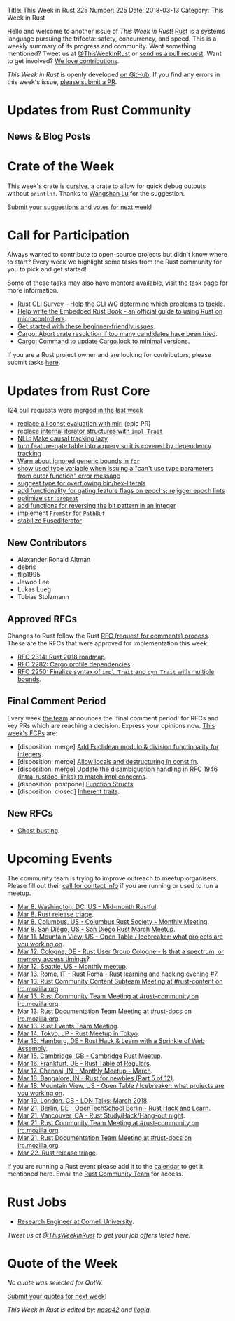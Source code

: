 Title: This Week in Rust 225
Number: 225
Date: 2018-03-13
Category: This Week in Rust

Hello and welcome to another issue of *This Week in Rust*!
[Rust](http://rust-lang.org) is a systems language pursuing the trifecta: safety, concurrency, and speed.
This is a weekly summary of its progress and community.
Want something mentioned? Tweet us at [@ThisWeekInRust](https://twitter.com/ThisWeekInRust) or [send us a pull request](https://github.com/cmr/this-week-in-rust).
Want to get involved? [We love contributions](https://github.com/rust-lang/rust/blob/master/CONTRIBUTING.md).

*This Week in Rust* is openly developed [on GitHub](https://github.com/cmr/this-week-in-rust).
If you find any errors in this week's issue, [please submit a PR](https://github.com/cmr/this-week-in-rust/pulls).

# Updates from Rust Community

## News & Blog Posts

# Crate of the Week

This week's crate is [cursive](https://crates.io/crates/cursive), a crate to allow for quick debug outputs without `println!`. Thanks to [Wangshan Lu](https://users.rust-lang.org/u/WiSaGaN) for the suggestion.

[Submit your suggestions and votes for next week][submit_crate]!

[submit_crate]: https://users.rust-lang.org/t/crate-of-the-week/2704

# Call for Participation

Always wanted to contribute to open-source projects but didn't know where to start?
Every week we highlight some tasks from the Rust community for you to pick and get started!

Some of these tasks may also have mentors available, visit the task page for more information.

* [Rust CLI Survey – Help the CLI WG determine which problems to tackle](https://goo.gl/forms/lqUTazC78j26ISu53).
* [Help write the Embedded Rust Book - an official guide to using Rust on microcontrollers](https://github.com/rust-lang-nursery/embedded-wg/issues/56).
* [Get started with these beginner-friendly issues](https://www.rustaceans.org/findwork/starters).
* [Cargo: Abort crate resolution if too many candidates have been tried](https://github.com/rust-lang/cargo/issues/4066).
* [Cargo: Command to update Cargo.lock to minimal versions](https://github.com/rust-lang/cargo/issues/4100).

If you are a Rust project owner and are looking for contributors, please submit tasks [here][guidelines].

[guidelines]: https://users.rust-lang.org/t/twir-call-for-participation/4821

# Updates from Rust Core

124 pull requests were [merged in the last week][merged]

[merged]: https://github.com/search?q=is%3Apr+org%3Arust-lang+is%3Amerged+merged%3A2017-03-05..2018-03-12

* [replace all const evaluation with miri](https://github.com/rust-lang/rust/pull/46882) (epic PR)
* [replace internal iterator structures with `impl Trait`](https://github.com/rust-lang/rust/pull/48699)
* [NLL: Make causal tracking lazy](https://github.com/rust-lang/rust/pull/48682)
* [turn feature-gate table into a query so it is covered by dependency tracking](https://github.com/rust-lang/rust/pull/48208)
* [Warn about ignored generic bounds in `for`](https://github.com/rust-lang/rust/pull/48326)
* [show used type variable when issuing a "can't use type parameters from outer function" error message](https://github.com/rust-lang/rust/pull/47574)
* [suggest type for overflowing bin/hex-literals](https://github.com/rust-lang/rust/pull/48432)
* [add functionality for gating feature flags on epochs; rejigger epoch lints](https://github.com/rust-lang/rust/pull/48801)
* [optimize `str::repeat`](https://github.com/rust-lang/rust/pull/48657)
* [add functions for reversing the bit pattern in an integer](https://github.com/rust-lang/rust/pull/48573)
* [implement `FromStr` for `PathBuf`](https://github.com/rust-lang/rust/pull/48292)
* [stabilize FusedIterator](https://github.com/rust-lang/rust/pull/47463)

## New Contributors

* Alexander Ronald Altman
* debris
* flip1995
* Jewoo Lee
* Lukas Lueg
* Tobias Stolzmann

## Approved RFCs

Changes to Rust follow the Rust [RFC (request for comments)
process](https://github.com/rust-lang/rfcs#rust-rfcs). These
are the RFCs that were approved for implementation this week:

* [RFC 2314: Rust 2018 roadmap](https://github.com/rust-lang/rfcs/pull/2314).
* [RFC 2282: Cargo profile dependencies](https://github.com/rust-lang/rfcs/pull/2282).
* [RFC 2250: Finalize syntax of `impl Trait` and `dyn Trait` with multiple bounds](https://github.com/rust-lang/rfcs/pull/2250).

## Final Comment Period

Every week [the team](https://www.rust-lang.org/team.html) announces the
'final comment period' for RFCs and key PRs which are reaching a
decision. Express your opinions now. [This week's FCPs][fcp] are:

[fcp]: https://github.com/rust-lang/rfcs/labels/final-comment-period

* [disposition: merge] [Add Euclidean modulo & division functionality for integers](https://github.com/rust-lang/rfcs/pull/2169).
* [disposition: merge] [Allow locals and destructuring in const fn](https://github.com/rust-lang/rfcs/pull/2341).
* [disposition: merge] [Update the disambiguation handling in RFC 1946 (intra-rustdoc-links) to match impl concerns](https://github.com/rust-lang/rfcs/pull/2285).
* [disposition: postpone] [Function Structs](https://github.com/rust-lang/rfcs/pull/2276).
* [disposition: closed] [Inherent traits](https://github.com/rust-lang/rfcs/pull/2309).

## New RFCs

* [Ghost busting](https://github.com/rust-lang/rfcs/pull/2357).

# Upcoming Events

The community team is trying to improve outreach to meetup organisers. Please fill out their [call for contact info](https://docs.google.com/forms/d/e/1FAIpQLSf52YXGhqBaHtCXtVna4iHYMK7IQaTqUW6V-ztsZC8C2TBInQ/viewform) if you are running or used to run a meetup.

* [Mar  8. Washington, DC, US - Mid-month Rustful](https://www.meetup.com/RustDC/events/247478996/).
* [Mar  8. Rust release triage](https://internals.rust-lang.org/t/release-cycle-triage-proposal/3544).
* [Mar  8. Columbus, US - Columbus Rust Society - Monthly Meeting](https://www.meetup.com/columbus-rs/events/czcwhlyxfblb/).
* [Mar  8. San Diego, US - San Diego Rust March Meetup](https://www.meetup.com/San-Diego-Rust/events/248229805/).
* [Mar 11. Mountain View, US - Open Table / Icebreaker: what projects are you working on](https://www.meetup.com/Rust-Dev-in-Mountain-View/events/glnfcpyxfbpb/).
* [Mar 12. Cologne, DE - Rust User Group Cologne - Is that a spectrum, or memory access timings](https://www.meetup.com/RustCologne/events/247875532/)?
* [Mar 12. Seattle, US - Monthly meetup](https://www.meetup.com/Seattle-Rust-Meetup/events/hztzcpyxfbqb/).
* [Mar 13. Rome, IT - Rust Roma - Rust learning and hacking evening #7](https://www.meetup.com/Rust-Roma/events/248449368/).
* [Mar 13. Rust Community Content Subteam Meeting at #rust-content on irc.mozilla.org](https://chat.mibbit.com/?server=irc.mozilla.org&channel=%23rust-content).
* [Mar 13. Rust Community Team Meeting at #rust-community on irc.mozilla.org](https://chat.mibbit.com/?server=irc.mozilla.org&channel=%23rust-community).
* [Mar 13. Rust Documentation Team Meeting at #rust-docs on irc.mozilla.org](https://chat.mibbit.com/?server=irc.mozilla.org&channel=%23rust-docs).
* [Mar 13. Rust Events Team Meeting](https://t.me/joinchat/EkKINhHCgZ9llzvPidOssA).
* [Mar 14. Tokyo, JP - Rust Meetup in Tokyo](https://www.facebook.com/events/355711738265206).
* [Mar 15. Hamburg, DE - Rust Hack & Learn with a Sprinkle of Web Assembly](https://www.meetup.com/Rust-Meetup-Hamburg/events/248310938/).
* [Mar 15. Cambridge, GB - Cambridge Rust Meetup](https://www.meetup.com/Cambridge-Rust-Meetup/events/fmwshpyxfbtb/).
* [Mar 16. Frankfurt, DE - Rust Table of Regulars](https://www.meetup.com/Rust-Rhein-Main/events/248326240).
* [Mar 17. Chennai, IN - Monthly Meetup - March](https://www.meetup.com/mad-rs/events/248475319/).
* [Mar 18. Bangalore, IN - Rust for newbies (Part 5 of 12)](https://www.meetup.com/rustox/events/247982987/).
* [Mar 18. Mountain View, US - Open Table / Icebreaker: what projects are you working on](https://www.meetup.com/Rust-Dev-in-Mountain-View/events/glnfcpyxfbxb/).
* [Mar 19. London, GB - LDN Talks: March 2018](https://www.meetup.com/Rust-London-User-Group/events/247681377/).
* [Mar 21. Berlin, DE - OpenTechSchool Berlin - Rust Hack and Learn](https://www.meetup.com/opentechschool-berlin/events/247387953/).
* [Mar 21. Vancouver, CA - Rust Study/Hack/Hang-out night](https://www.meetup.com/Vancouver-Rust/events/ckwdlpyxfbcc/).
* [Mar 21. Rust Community Team Meeting at #rust-community on irc.mozilla.org](https://chat.mibbit.com/?server=irc.mozilla.org&channel=%23rust-community).
* [Mar 21. Rust Documentation Team Meeting at #rust-docs on irc.mozilla.org](https://chat.mibbit.com/?server=irc.mozilla.org&channel=%23rust-docs).
* [Mar 22. Rust release triage](https://internals.rust-lang.org/t/release-cycle-triage-proposal/3544).

If you are running a Rust event please add it to the [calendar] to get
it mentioned here. Email the [Rust Community Team][community] for access.

[calendar]: https://www.google.com/calendar/embed?src=apd9vmbc22egenmtu5l6c5jbfc%40group.calendar.google.com
[community]: mailto:community-team@rust-lang.org

# Rust Jobs

* [Research Engineer at Cornell University](https://cornell.wd1.myworkdayjobs.com/CornellCareerPage/job/New-York-City-Cornell-Tech/Research-Engineer_WDR-00013499-1).

*Tweet us at [@ThisWeekInRust](https://twitter.com/ThisWeekInRust) to get your job offers listed here!*

# Quote of the Week

*No quote was selected for QotW.*

[Submit your quotes for next week][submit]!

[submit]: http://users.rust-lang.org/t/twir-quote-of-the-week/328

*This Week in Rust is edited by: [nasa42](https://github.com/nasa42) and [llogiq](https://github.com/llogiq).*
